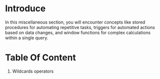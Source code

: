 # Introduce
In this miscellaneous section, you will encounter concepts like stored procedures for automating repetitive tasks, triggers for automated actions based on data changes, and window functions for complex calculations within a single query.
# Table Of Content
1. Wildcards operators
